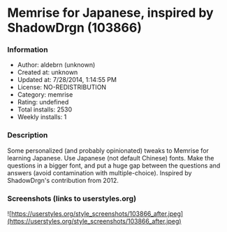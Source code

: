 # Memrise for Japanese, inspired by ShadowDrgn (103866)

### Information
- Author: aldebrn (unknown)
- Created at: unknown
- Updated at: 7/28/2014, 1:14:55 PM
- License: NO-REDISTRIBUTION
- Category: memrise
- Rating: undefined
- Total installs: 2530
- Weekly installs: 1


### Description
Some personalized (and probably opinionated) tweaks to Memrise for learning Japanese. Use Japanese (not default Chinese) fonts. Make the questions in a bigger font, and put a huge gap between the questions and answers (avoid contamination with multiple-choice). Inspired by ShadowDrgn's contribution from 2012.


### Screenshots (links to userstyles.org)
![https://userstyles.org/style_screenshots/103866_after.jpeg](https://userstyles.org/style_screenshots/103866_after.jpeg)



